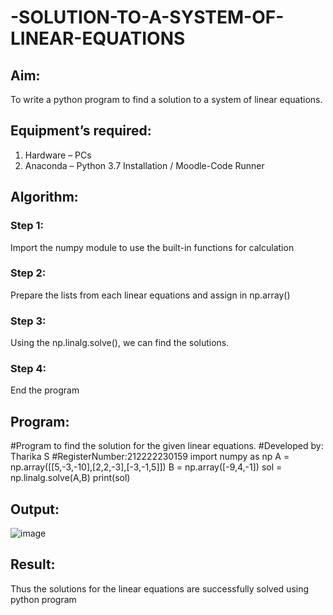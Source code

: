 # -SOLUTION-TO-A-SYSTEM-OF-LINEAR-EQUATIONS
## Aim:
To write a python program to find a solution to a system of linear equations.
## Equipment’s required:
1. 	Hardware – PCs
2. 	Anaconda – Python 3.7 Installation / Moodle-Code Runner
## Algorithm:
### Step 1: 
Import the numpy module to use the built-in functions for calculation
### Step 2: 
Prepare the lists from each linear equations and assign in np.array()
### Step 3: 
Using the np.linalg.solve(), we can find the solutions.
### Step 4: 
End the program
## Program:
#Program to find the solution for the given linear equations.
#Developed by: Tharika S 
#RegisterNumber:212222230159
import numpy as np
A = np.array([[5,-3,-10],[2,2,-3],[-3,-1,5]])
B = np.array([-9,4,-1])
sol = np.linalg.solve(A,B)
print(sol)
## Output:
![image](https://github.com/tharikasankar/-SOLUTION-TO-A-SYSTEM-OF-LINEAR-EQUATIONS/assets/119475507/b520d062-242c-40de-9ce4-b3d45a87e962)


## Result: 
Thus the solutions for the linear equations are successfully solved using python program

